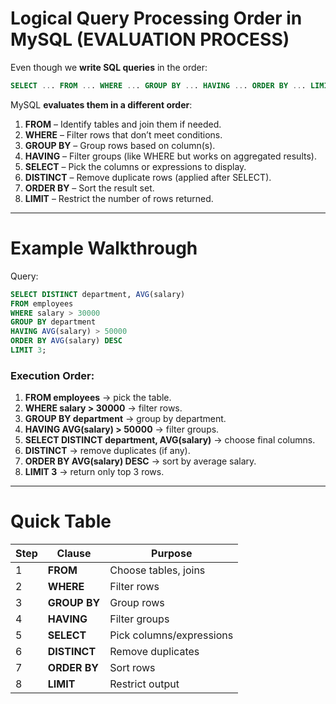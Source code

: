 # Logical Query Processing Order in MySQL (EVALUATION PROCESS)

Even though we **write SQL queries** in the order:

```sql
SELECT ... FROM ... WHERE ... GROUP BY ... HAVING ... ORDER BY ... LIMIT ...
```

MySQL **evaluates them in a different order**:

1. **FROM** – Identify tables and join them if needed.
2. **WHERE** – Filter rows that don’t meet conditions.
3. **GROUP BY** – Group rows based on column(s).
4. **HAVING** – Filter groups (like WHERE but works on aggregated results).
5. **SELECT** – Pick the columns or expressions to display.
6. **DISTINCT** – Remove duplicate rows (applied after SELECT).
7. **ORDER BY** – Sort the result set.
8. **LIMIT** – Restrict the number of rows returned.

---

# Example Walkthrough

Query:

```sql
SELECT DISTINCT department, AVG(salary) 
FROM employees 
WHERE salary > 30000 
GROUP BY department 
HAVING AVG(salary) > 50000 
ORDER BY AVG(salary) DESC 
LIMIT 3;
```

### Execution Order:

1. **FROM employees** → pick the table.
2. **WHERE salary > 30000** → filter rows.
3. **GROUP BY department** → group by department.
4. **HAVING AVG(salary) > 50000** → filter groups.
5. **SELECT DISTINCT department, AVG(salary)** → choose final columns.
6. **DISTINCT** → remove duplicates (if any).
7. **ORDER BY AVG(salary) DESC** → sort by average salary.
8. **LIMIT 3** → return only top 3 rows.

---

# Quick Table

| Step | Clause       | Purpose                  |
| ---- | ------------ | ------------------------ |
| 1    | **FROM**     | Choose tables, joins     |
| 2    | **WHERE**    | Filter rows              |
| 3    | **GROUP BY** | Group rows               |
| 4    | **HAVING**   | Filter groups            |
| 5    | **SELECT**   | Pick columns/expressions |
| 6    | **DISTINCT** | Remove duplicates        |
| 7    | **ORDER BY** | Sort rows                |
| 8    | **LIMIT**    | Restrict output          |
